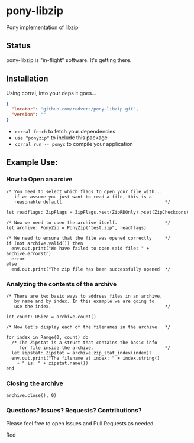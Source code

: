 # pony-libzip

Pony implementation of libzip

## Status

pony-libzip is "in-flight" software.  It's getting there.

## Installation

Using corral, into your deps it goes...

```json
{
  "locator": "github.com/redvers/pony-libzip.git",
  "version": ""
}
```

* `corral fetch` to fetch your dependencies
* `use "ponyzip"` to include this package
* `corral run -- ponyc` to compile your application

## Example Use:

### How to Open an arcive

```pony
/* You need to select which flags to open your file with...
   if we assume you just want to read a file, this is a
   reasonable default                                       */

let readflags: ZipFlags = ZipFlags.>set(ZipRDOnly).>set(ZipCheckcons)

/* Now we need to open the archive itself.                  */
let archive: PonyZip = PonyZip("test.zip", readflags)

/* We need to ensure that the file was opened correctly     */
if (not archive.valid()) then
  env.out.print("We have failed to open said file: " + archive.errorstr)
  error
else
  end.out.print("The zip file has been successfully opened  */
```

### Analyzing the contents of the archive

```
/* There are two basic ways to address files in an archive,
   by name and by index. In this example we are going to
   use the index.                                           */

let count: USize = archive.count()

/* Now let's display each of the filenames in the archive   */

for index in Range(0, count) do
  /* The Zipstat is a struct that contains the basic info
     for file inside the archive.                           */
  let zipstat: Zipstat = archive.zip_stat_index(index)?
  env.out.print("The filename at index: " + index.string()
    + " is: " + zipstat.name())
end
```

### Closing the archive

```pony
archive.close(), 0)
```

### Questions? Issues? Requests? Contributions?

Please feel free to open Issues and Pull Requests as needed.



Red

